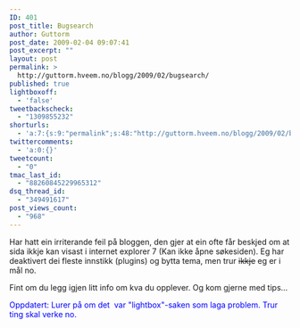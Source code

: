 ```yaml
---
ID: 401
post_title: Bugsearch
author: Guttorm
post_date: 2009-02-04 09:07:41
post_excerpt: ""
layout: post
permalink: >
  http://guttorm.hveem.no/blogg/2009/02/bugsearch/
published: true
lightboxoff:
  - 'false'
tweetbackscheck:
  - "1309855232"
shorturls:
  - 'a:7:{s:9:"permalink";s:48:"http://guttorm.hveem.no/blogg/2009/02/bugsearch/";s:7:"tinyurl";s:25:"http://tinyurl.com/bkrqc4";s:4:"isgd";s:17:"http://is.gd/ik7s";s:5:"bitly";s:18:"http://bit.ly/lYb7";s:5:"snipr";s:22:"http://snipr.com/b9w3m";s:5:"snurl";s:22:"http://snurl.com/b9w3m";s:7:"snipurl";s:24:"http://snipurl.com/b9w3m";}'
twittercomments:
  - 'a:0:{}'
tweetcount:
  - "0"
tmac_last_id:
  - "88260845229965312"
dsq_thread_id:
  - "349491617"
post_views_count:
  - "968"
---
```

Har hatt ein irriterande feil på bloggen, den gjer at ein ofte får beskjed om at sida ikkje kan visast i internet explorer 7 (Kan ikke åpne søkesiden). Eg har deaktivert dei fleste innstikk (plugins) og bytta tema, men trur <span style="text-decoration: line-through;">ikkje</span> eg er i mål no.

Fint om du legg igjen litt info om kva du opplever. Og kom gjerne med tips...

<span style="color: #0000ff;">Oppdatert: Lurer på om det  var "lightbox"-saken som laga problem. Trur ting skal verke no.</span>